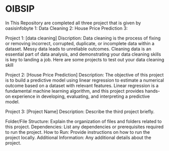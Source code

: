 
# OIBSIP
In This Repository are completed all three project that is given by oasisinfobyte 
1: Data Cleaning
2: House Price Prediction
3: 


Project 1: [data cleaning]
Discription: Data cleaning is the process of fixing or removing incorrect, corrupted, duplicate, or incomplete
data within a dataset. Messy data leads to unreliable outcomes. Cleaning data is an essential
part of data analysis, and demonstrating your data cleaning skills is key to landing a job. Here
are some projects to test out your data cleaning skill

Project 2: [House Price Prediction]
Description: The objective of this project is to build a predictive model using linear regression to estimate a
numerical outcome based on a dataset with relevant features. Linear regression is a
fundamental machine learning algorithm, and this project provides hands-on experience in
developing, evaluating, and interpreting a predictive model.

Project 3: [Project Name]
Description: Describe the third project briefly.

Folder/File Structure: Explain the organization of files and folders related to this project.
Dependencies: List any dependencies or prerequisites required to run the project.
How to Run: Provide instructions on how to run the project locally.
Additional Information: Any additional details about the project.
